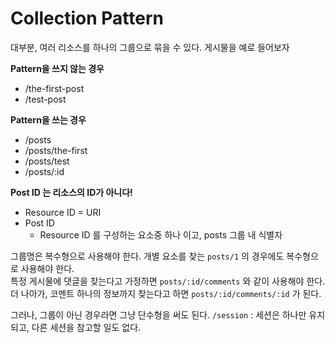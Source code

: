 # Collection Pattern

대부분, 여러 리소스를 하나의 그룹으로 묶을 수 있다. 
게시물을 예로 들어보자

**Pattern을 쓰지 않는 경우**
- /the-first-post
- /test-post

**Pattern을 쓰는 경우**
- /posts
- /posts/the-first
- /posts/test
- /posts/:id

**Post ID 는 리소스의 ID가 아니다!**
- Resource ID = URI
- Post ID
  - Resource ID 를 구성하는 요소중 하나 이고, posts 그룹 내 식별자

그룹명은 복수형으로  사용해야 한다. 개별 요소를 찾는 `posts/1` 의 경우에도 복수형으로 사용해야 한다.  
특정 게시물에 댓글을 찾는다고 가정하면 `posts/:id/comments` 와 같이 사용해야 한다.  
더 나아가, 코멘트 하나의 정보까지 찾는다고 하면 `posts/:id/comments/:id` 가 된다.

그러나, 그룹이 아닌 경우라면 그냥 단수형을 써도 된다.
`/session` : 세션은 하나만 유지되고, 다른 세션을 참고할 일도 없다.